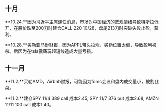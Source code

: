 ## 十月

**10.24.**因为习近平主席连任消息，市场对中国经济的悲观情绪导致特斯拉低开，在股价跌至200刀时建仓CALL 220  10/28，盘尾213刀时突破失败止盈，获利。

**10.28.**买勒亚马逊财报，因为APPL带头拉涨，买勒位置太偏，导致盈利被杀。后因为在tsla震荡玩超短线造成大量亏损。

## **十一月**

**11.2.**买勒AMD，Airbnb财报，可能因为fomc会议和盘内成交量小，被割韭菜。

**11.2.**建仓SPY 11/4 389 call 成本2.45, SPY 11/7 376 put 成本2.68, AMZN 11/11 100 call 成本1.40。